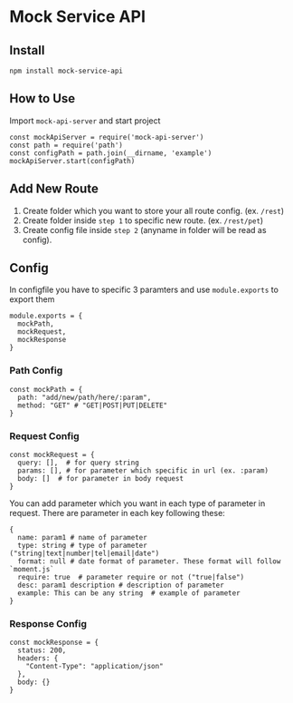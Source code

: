# Mock Service API
## Install
```
npm install mock-service-api
```
## How to Use
Import `mock-api-server` and start project
```
const mockApiServer = require('mock-api-server')
const path = require('path')
const configPath = path.join(__dirname, 'example')
mockApiServer.start(configPath)
```
## Add New Route
1. Create folder which you want to store your all route config. (ex. `/rest`)
2. Create folder inside `step 1` to specific new route. (ex. `/rest/pet`)
3. Create config file inside `step 2` (anyname in folder will be read as config).

## Config
In configfile you have to specific 3 paramters and use `module.exports` to export them
```
module.exports = {
  mockPath,
  mockRequest,
  mockResponse
}
```
### Path Config
```
const mockPath = {
  path: "add/new/path/here/:param",
  method: "GET" # "GET|POST|PUT|DELETE"
}
```
### Request Config
```
const mockRequest = {
  query: [],  # for query string
  params: [], # for parameter which specific in url (ex. :param)
  body: []  # for parameter in body request
}
```
You can add parameter which you want in each type of parameter in request. There are parameter in each key following these:
```
{
  name: param1 # name of parameter
  type: string # type of parameter ("string|text|number|tel|email|date")
  format: null # date format of parameter. These format will follow `moment.js`
  require: true  # parameter require or not ("true|false")
  desc: param1 description # description of parameter
  example: This can be any string  # example of parameter
}
```
### Response Config
```
const mockResponse = {
  status: 200,
  headers: {
    "Content-Type": "application/json"
  },
  body: {}
}
```